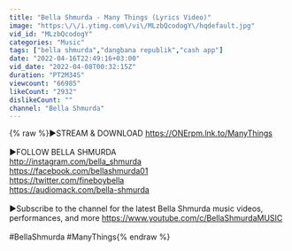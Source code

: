 ```yaml
---
title: "Bella Shmurda - Many Things (Lyrics Video)"
image: "https:\/\/i.ytimg.com\/vi\/MLzbQcodogY\/hqdefault.jpg"
vid_id: "MLzbQcodogY"
categories: "Music"
tags: ["bella shmurda","dangbana republik","cash app"]
date: "2022-04-16T22:49:16+03:00"
vid_date: "2022-04-08T00:32:15Z"
duration: "PT2M34S"
viewcount: "66985"
likeCount: "2932"
dislikeCount: ""
channel: "Bella Shmurda"
---
```

{% raw %}►STREAM &amp; DOWNLOAD <a rel="nofollow" target="blank" href="https://ONErpm.lnk.to/ManyThings">https://ONErpm.lnk.to/ManyThings</a><br /><br />►FOLLOW BELLA SHMURDA  <br /><a rel="nofollow" target="blank" href="http://instagram.com/bella_shmurda​​">http://instagram.com/bella_shmurda​​</a><br /><a rel="nofollow" target="blank" href="https://facebook.com/bellashmurda01​​">https://facebook.com/bellashmurda01​​</a><br /><a rel="nofollow" target="blank" href="https://twitter.com/fineboybella​​">https://twitter.com/fineboybella​​</a><br /><a rel="nofollow" target="blank" href="https://audiomack.com/bella-shmurda​​">https://audiomack.com/bella-shmurda​​</a><br /><br />►Subscribe to the channel for the latest Bella Shmurda music videos, performances, and more <a rel="nofollow" target="blank" href="https://www.youtube.com/c/BellaShmurdaMUSIC">https://www.youtube.com/c/BellaShmurdaMUSIC</a><br /><br />#BellaShmurda #ManyThings{% endraw %}
